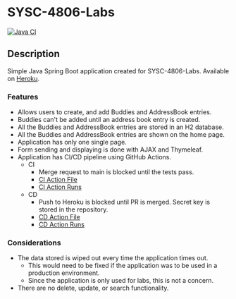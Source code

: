 # SYSC-4806-Labs
[![Java CI](https://github.com/alexandrehassan/SYSC-4806-Labs/actions/workflows/Java_CI.yml/badge.svg)](https://github.com/alexandrehassan/SYSC-4806-Labs/actions/workflows/Java_CI.yml)

## Description
Simple Java Spring Boot application created for SYSC-4806-Labs. Available on [Heroku](https://sysc-4806-lab-101117297.herokuapp.com/).

### Features
- Allows users to create, and add Buddies and AddressBook entries.
- Buddies can't be added until an address book entry is created.
- All the Buddies and AddressBook entries are stored in an H2 database.
- All the Buddies and AddressBook entries are shown on the home page.
- Application has only one single page.
- Form sending and displaying is done with AJAX and Thymeleaf.
- Application has CI/CD pipeline using GitHub Actions.
  - CI
    - Merge request to main is blocked until the tests pass.
    - [CI Action File](https://github.com/alexandrehassan/SYSC-4806-Labs/blob/main/.github/workflows/Java_CI.yml)
    - [CI Action Runs](https://github.com/alexandrehassan/SYSC-4806-Labs/actions/workflows/Java_CI.yml)
  - CD
    - Push to Heroku is blocked until PR is merged. Secret key is stored in the repository.
    - [CD Action File](https://github.com/alexandrehassan/SYSC-4806-Labs/blob/main/.github/workflows/HerokuDeploy.yml)
    - [CD Action Runs](https://github.com/alexandrehassan/SYSC-4806-Labs/actions/workflows/HerokuDeploy.yml)

### Considerations
- The data stored is wiped out every time the application times out.
  - This would need to be fixed if the application was to be used in a production environment.
  - Since the application is only used for labs, this is not a concern.
- There are no delete, update, or search functionality.